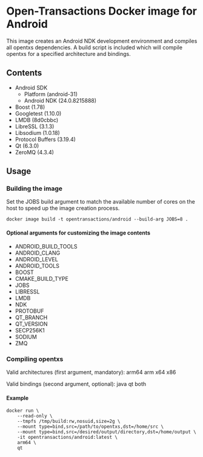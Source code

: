 # Open-Transactions Docker image for Android

This image creates an Android NDK development environment and compiles all opentxs dependencies. A build script is included which will compile opentxs for a specified architecture and bindings.

## Contents

* Android SDK
  * Platform (android-31)
  * Android NDK (24.0.8215888)
* Boost (1.78)
* Googletest (1.10.0)
* LMDB (8d0cbbc)
* LibreSSL (3.1.3)
* Libsodium (1.0.18)
* Protocol Buffers (3.19.4)
* Qt (6.3.0)
* ZeroMQ (4.3.4)

## Usage

### Building the image

Set the JOBS build argument to match the available number of cores on the host to speed up the image creation process.

```
docker image build -t opentransactions/android --build-arg JOBS=8 .
```

#### Optional arguments for customizing the image contents

* ANDROID_BUILD_TOOLS
* ANDROID_CLANG
* ANDROID_LEVEL
* ANDROID_TOOLS
* BOOST
* CMAKE_BUILD_TYPE
* JOBS
* LIBRESSL
* LMDB
* NDK
* PROTOBUF
* QT_BRANCH
* QT_VERSION
* SECP256K1
* SODIUM
* ZMQ

### Compiling opentxs

Valid architectures (first argument, mandatory): arm64 arm x64 x86

Valid bindings (second argument, optional): java qt both


#### Example

```
docker run \
    --read-only \
    --tmpfs /tmp/build:rw,nosuid,size=2g \
    --mount type=bind,src=/path/to/opentxs,dst=/home/src \
    --mount type=bind,src=/desired/output/directory,dst=/home/output \
    -it opentransactions/android:latest \
    arm64 \
    qt
```
